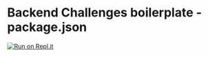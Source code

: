 # Backend Challenges boilerplate - package.json
[![Run on Repl.it](https://repl.it/badge/github/joereuben/node-project)](https://repl.it/github/freeCodeCamp/boilerplate-npm)